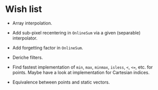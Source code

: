 # Wish list

- Array interpolation.

- Add sub-pixel recentering in `OnlineSum` via a given (separable) interpolator.

- Add forgetting factor in `OnlineSum`.

- Deriche filters.

- Find fastest implementation of `min`, `max`, `minmax`, `isless`, `<`, `<=`, etc. for
  points. Maybe have a look at implementation for Cartesian indices.

- Equivalence between points and static vectors.
